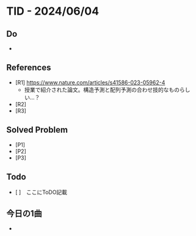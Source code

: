# TID - 2024/06/04
<!--
## Learnings
- 
- 
-->


## Do
- 


<!--
## Reflections & Insights
- 
- 
-->

<!--
## Plans for Tomorrow
- 
- 
-->

## References
- [R1] https://www.nature.com/articles/s41586-023-05962-4
  - 授業で紹介された論文。構造予測と配列予測の合わせ技的なものらしい…？
- [R2] 
- [R3] 

## Solved Problem
- [P1] 
- [P2] 
- [P3] 


## Todo
- [ ]　ここにToDO記載

## 今日の1曲
- 
